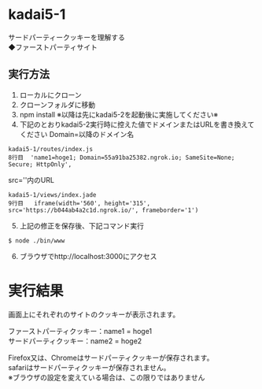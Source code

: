 # kadai5-1
サードパーティークッキーを理解する  
◆ファーストパーティサイト  

## 実行方法
1. ローカルにクローン
2. クローンフォルダに移動
3. npm install
※以降は先にkadai5-2を起動後に実施してください※
4. 下記のとおりkadai5-2実行時に控えた値でドメインまたはURLを書き換えてください 
Domain=以降のドメイン名
```
kadai5-1/routes/index.js
8行目  'name1=hoge1; Domain=55a91ba25382.ngrok.io; SameSite=None; Secure; HttpOnly',
```
src=''内のURL
```
kadai5-1/views/index.jade
9行目   iframe(width='560', height='315', src='https://b044ab4a2c1d.ngrok.io/', frameborder='1')
```
5. 上記の修正を保存後、下記コマンド実行
```
$ node ./bin/www
```
6. ブラウザでhttp://localhost:3000にアクセス  

# 実行結果  

画面上にそれぞれのサイトのクッキーが表示されます。

ファーストパーティクッキー：name1 = hoge1  
サードパーティクッキー：name2 = hoge2

Firefox又は、Chromeはサードパーティクッキーが保存されます。  
safariはサードパーティクッキーが保存されません。  
※ブラウザの設定を変えている場合は、この限りではありません
